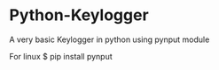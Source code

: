 # Python-Keylogger
A very basic Keylogger in python using pynput module

For linux
$ pip install pynput
